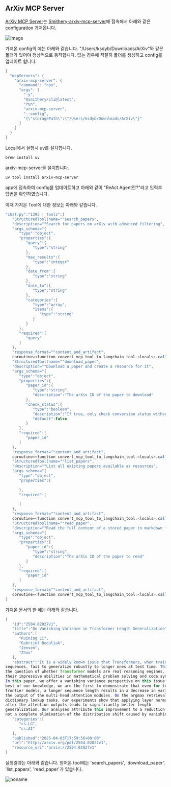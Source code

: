 ## ArXiv MCP Server

[ArXiv MCP Server](https://github.com/blazickjp/arxiv-mcp-server)는 [Smithery-arxiv-mcp-server](https://smithery.ai/server/arxiv-mcp-server)에 접속해서 아래와 같은 configuration 가져옵니다.

![image](https://github.com/user-attachments/assets/200fc7e4-5edc-45dc-b476-aa2f99aa50e3)

가져온 config의 예는 아래와 같습니다. "/Users/ksdyb/Downloads/ArXiv"와 같은 폴더가 있어야 정상적으로 동작합니다. 없는 경우에 적절히 폴더를 생성하고 config를 업데이트 합니다.

```java
{
  "mcpServers": {
    "arxiv-mcp-server": {
      "command": "npx",
      "args": [
        "-y",
        "@smithery/cli@latest",
        "run",
        "arxiv-mcp-server",
        "--config",
        "{\"storagePath\":\"/Users/ksdyb/Downloads/ArXiv\"}"
      ]
    }
  }
}
```


Local에서 실행시 uv를 설치합니다.

```text
brew install uv
```

arxiv-mcp-server을 설치합니다. 

```text
uv tool install arxiv-mcp-server
```

app에 접속하여 config를 업데이트하고 아래와 같이 "ReAct Agent란?"라고 입력후 답변을 확인하였습니다. 

이때 가져온 Tool에 대한 정보는 아래와 같습니다.

```java
"chat.py":"1395 | tools":[
   "StructuredTool(name=""search_papers",
   "description=""Search for papers on arXiv with advanced filtering",
   "args_schema="{
      "type":"object",
      "properties":{
         "query":{
            "type":"string"
         },
         "max_results":{
            "type":"integer"
         },
         "date_from":{
            "type":"string"
         },
         "date_to":{
            "type":"string"
         },
         "categories":{
            "type":"array",
            "items":{
               "type":"string"
            }
         }
      },
      "required":[
         "query"
      ]
   },
   "response_format=""content_and_artifact",
   coroutine=<function convert_mcp_tool_to_langchain_tool.<locals>.call_tool at 0x134314e00>),
   "StructuredTool(name=""download_paper",
   "description=""Download a paper and create a resource for it",
   "args_schema="{
      "type":"object",
      "properties":{
         "paper_id":{
            "type":"string",
            "description":"The arXiv ID of the paper to download"
         },
         "check_status":{
            "type":"boolean",
            "description":"If true, only check conversion status without downloading",
            "default":false
         }
      },
      "required":[
         "paper_id"
      ]
   },
   "response_format=""content_and_artifact",
   coroutine=<function convert_mcp_tool_to_langchain_tool.<locals>.call_tool at 0x134314cc0>),
   "StructuredTool(name=""list_papers",
   "description=""List all existing papers available as resources",
   "args_schema="{
      "type":"object",
      "properties":{
         
      },
      "required":[
         
      ]
   },
   "response_format=""content_and_artifact",
   coroutine=<function convert_mcp_tool_to_langchain_tool.<locals>.call_tool at 0x134314c20>),
   "StructuredTool(name=""read_paper",
   "description=""Read the full content of a stored paper in markdown format",
   "args_schema="{
      "type":"object",
      "properties":{
         "paper_id":{
            "type":"string",
            "description":"The arXiv ID of the paper to read"
         }
      },
      "required":[
         "paper_id"
      ]
   },
   "response_format=""content_and_artifact",
   coroutine=<function convert_mcp_tool_to_langchain_tool.<locals>.call_tool at 0x134314b80>)
]
```

가져온 문서의 한 예는 아래와 같습니다.

```java
{
   "id":"2504.02827v1",
   "title":"On Vanishing Variance in Transformer Length Generalization",
   "authors":[
      "Ruining Li",
      "Gabrijel Boduljak",
      "Jensen",
      "Zhou"
   ],
   "abstract":"It is a widely known issue that Transformers, when trained on shorter
sequences, fail to generalize robustly to longer ones at test time. This raises
the question of whether Transformer models are real reasoning engines, despite
their impressive abilities in mathematical problem solving and code synthesis.
In this paper, we offer a vanishing variance perspective on this issue. To the
best of our knowledge, we are the first to demonstrate that even for today's
frontier models, a longer sequence length results in a decrease in variance in
the output of the multi-head attention modules. On the argmax retrieval and
dictionary lookup tasks, our experiments show that applying layer normalization
after the attention outputs leads to significantly better length
generalization. Our analyses attribute this improvement to a reduction-though
not a complete elimination-of the distribution shift caused by vanishing\nvariance.",
   "categories":[
      "cs.LG",
      "cs.AI"
   ],
   "published":"2025-04-03T17:59:56+00:00",
   "url":"http://arxiv.org/pdf/2504.02827v1",
   "resource_uri":"arxiv://2504.02827v1"
}
```

실행결과는 아래와 같습니다. 얻어온 tool에는 'search_papers', 'download_paper', 'list_papers', 'read_paper'가 있습니다.

![noname](https://github.com/user-attachments/assets/af0d5077-4e30-45f3-975d-c1f13232098b)

